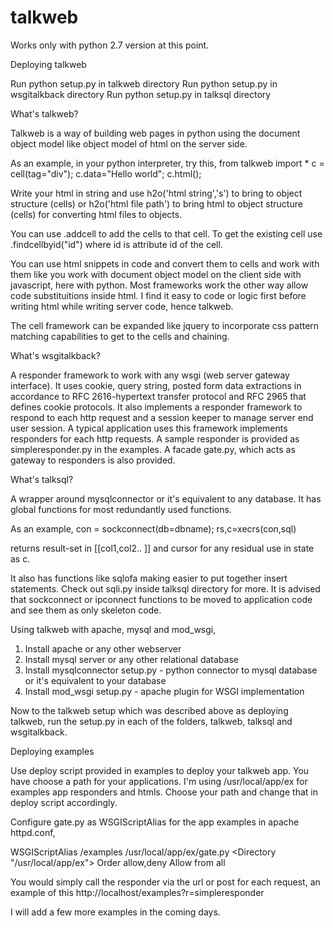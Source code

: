 talkweb 
=======
Works only with python 2.7 version at this point.

Deploying talkweb 

Run python setup.py in talkweb directory 
Run python setup.py in wsgitalkback directory
Run python setup.py in talksql directory

What's talkweb?

Talkweb is a way of building web pages in python using the document object model like object model of html on the server side.  

As an example, in your python interpreter, try this,
from talkweb import *
c = cell(tag="div");
c.data="Hello world";
c.html();

Write your html in string and use
h2o('html string','s') to bring to object structure (cells) or 
h2o('html file path') to bring html to object structure (cells) for converting html files to objects.

You can use <anycell>.addcell to add the cells to that cell. To get the existing cell use
<anycell>.findcellbyid("id") where id is attribute id of the cell.

You can use html snippets in code and convert them to cells and work with them like you work with document object model on the client side with javascript, here with python. Most frameworks work the other way allow code substituitions inside html. I find it easy to code or logic first before writing html while writing server code, hence talkweb. 

The cell framework can be expanded like jquery to incorporate css pattern matching capabilities to get to the cells and chaining.

What's wsgitalkback?

A responder framework to work with any wsgi (web server gateway interface). It uses cookie, query string, posted form data extractions in accordance to RFC 2616-hypertext transfer protocol and RFC 2965 that defines cookie protocols. It also implements a responder framework to respond to each http request and a session keeper to manage server end user session. A typical application uses this framework implements responders for each http requests. A sample responder is provided as simpleresponder.py in the examples. A facade gate.py, which acts as gateway to responders is also provided.

What's talksql?

A wrapper around mysqlconnector or it's equivalent to any database. It has global functions for most redundantly used functions.

As an example, 
con = sockconnect(db=dbname);
rs,c=xecrs(con,sql)

returns result-set in [[col1,col2.. ]] and cursor for any residual use in state as c.

It also has functions like sqlofa making easier to put together insert statements. Check out sqli.py inside talksql directory for more. It is advised that sockconnect or ipconnect functions to be moved to application code and see them as only skeleton code.

Using talkweb with apache, mysql and mod_wsgi,
1.  Install apache or any other webserver
2.  Install mysql server or any other relational database
3.  Install mysqlconnector setup.py - python connector to mysql database or it's equivalent to your database
4.  Install mod_wsgi setup.py - apache plugin for WSGI implementation

Now to the talkweb setup which was described above as deploying talkweb, run the setup.py in each of the folders, talkweb, talksql and wsgitalkback.
 
Deploying examples

Use deploy script provided in examples to deploy your talkweb app. You have choose a path for your applications. I'm using /usr/local/app/ex for examples app responders and htmls. Choose your path and change that in deploy script accordingly.

Configure gate.py as WSGIScriptAlias for the app examples in apache httpd.conf,

WSGIScriptAlias /examples /usr/local/app/ex/gate.py
<Directory "/usr/local/app/ex">
Order allow,deny
Allow from all
</Directory>

 You would simply call the responder via the url or post for each request, an example of this
http://localhost/examples?r=simpleresponder

I will add a few more examples in the coming days. 
